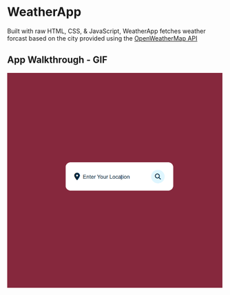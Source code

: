 # WeatherApp
Built with raw HTML, CSS, & JavaScript, WeatherApp fetches weather forcast based on the city provided using the [OpenWeatherMap API](https://openweathermap.org/api)

## App Walkthrough - GIF
<img src="weatherapp-walkthrough.gif" width=500><br>